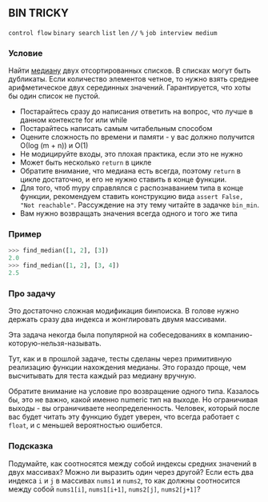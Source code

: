 ## BIN TRICKY

`control flow` `binary search` `list` `len` `//` `%` `job interview medium`

### Условие

Найти [медиану](https://ru.wikipedia.org/wiki/Медиана_(статистика)) двух отсортированных списков. В списках могут быть дубликаты.
Если количество элементов четное, то нужно взять среднее арифметическое двух серединных значений.
Гарантируется, что хоты бы один список не пустой.

* Постарайтесь сразу до написания ответить на вопрос, что лучше в данном контексте for или while
* Постарайтесь написать самым читабельным способом
* Оцените сложность по времени и памяти - у вас должно получится О(log (m + n)) и O(1)
* Не модицируйте входы, это плохая практика, если это не нужно
* Может быть несколько `return` в цикле
* Обратите внимание, что медиана есть всегда, поэтому `return` в цикле достаточно, и его не нужно ставить в конце функции.
* Для того, чтоб mypy справлялся с распознаванием типа в конце функции, рекомендуем ставить конструкцию вида `assert False, "Not reachable"`. Рассуждение на эту тему читайте в задачке `bin_min`.
* Вам нужно возвращать значения всегда одного и того же типа


### Пример

```python
>>> find_median([1, 2], [3])
2.0
>>> find_median([1, 2], [3, 4])
2.5
```

### Про задачу

Это достаточно сложная модификация бинпоиска. В голове нужно держать сразу два индекса и жонглировать двумя массивами.

Эта задача некогда была популярной на собеседованиях в компанию-которую-нельзя-называть.

Тут, как и в прошлой задаче, тесты сделаны через примитивную реализацию функции нахождения медианы. 
Это гораздо проще, чем высчитывать для теста каждый раз медиану вручную.

Обратите внимание на условие про возвращение одного типа. 
Казалось бы, это не важно, какой именно numeric тип на выходе.
Но ограничивая выходы - вы ограничиваете неопределенность. Человек, который после вас будет читать эту функцию 
будет уверен, что всегда работает с `float`, и с меньшей вероятностью ошибется.

### Подсказка

Подумайте, как соотносятся между собой индексы средних значений в двух массивах? Можно ли выразить один через другой?
Если есть два индекса `i` и `j` в массивах `nums1` и `nums2`, 
то как должны соотносится между собой `nums1[i]`, `nums1[i+1]`, `nums2[j]`, `nums2[j+1]`?